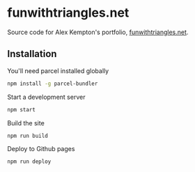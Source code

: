 # funwithtriangles.net
Source code for Alex Kempton's portfolio, [funwithtriangles.net](http://funwithtriangles.net).

## Installation
You'll need parcel installed globally

```bash
npm install -g parcel-bundler
```

Start a development server

```bash
npm start
```

Build the site

```bash
npm run build
```

Deploy to Github pages

```bash
npm run deploy
```
